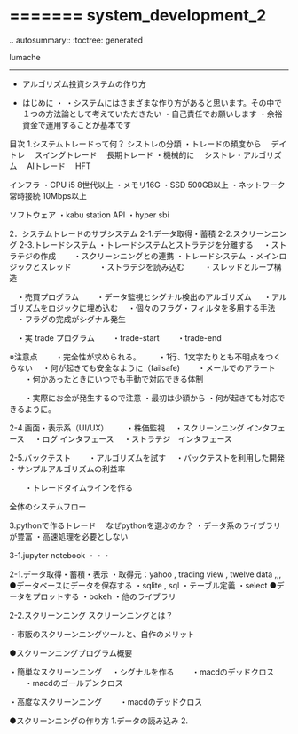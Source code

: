 =======
system_development_2
=======

.. autosummary::
   :toctree: generated

   lumache

---

- アルゴリズム投資システムの作り方

- はじめに
・ ・システムにはさまざまな作り方があると思います。その中で１つの方法論として考えていただきたい ・自己責任でお願いします ・余裕資金で運用することが基本です

目次
1.システムトレードって何？
シストレの分類 ・トレードの頻度から 　デイトレ 　スイングトレード 　長期トレード ・機械的に 　シストレ・アルゴリズム 　AIトレード 　HFT

インフラ ・CPU i5 8世代以上 ・メモリ16G ・SSD 500GB以上 ・ネットワーク常時接続 10Mbps以上

ソフトウェア ・kabu station API ・hyper sbi

2．システムトレードのサブシステム
2-1.データ取得・蓄積 2-2.スクリーンニング 2-3.トレードシステム ・トレードシステムとストラテジを分離する 　・ストラテジの作成 　　・スクリーンニングとの連携 ・トレードシステム ・メインロジックとスレッド 　 　　・ストラテジを読み込む 　 　・スレッドとループ構造

　・売買プログラム 　　・データ監視とシグナル検出のアルゴリズム 　 ・アルゴリズムをロジックに埋め込む 　・個々のフラグ・フィルタを多用する手法 　・フラグの完成がシグナル発生

　・実 trade プログラム 　　・trade-start 　　・trade-end

※注意点 　　・完全性が求められる。 　　・1行、1文字たりとも不明点をつくらない 　・何が起きても安全なように（failsafe) 　　・メールでのアラート 　　・何かあったときにいつでも手動で対応できる体制

　　・実際にお金が発生するので注意 ・最初は少額から ・何が起きても対応できるように。

2-4.画面・表示系（UI/UX） 　　・株価監視 　・スクリーンニング インタフェース 　・ログ インタフェース 　・ストラテジ　インタフェース

2-5.バックテスト 　　・アルゴリズムを試す 　・バックテストを利用した開発 ・サンプルアルゴリズムの利益率

　　・トレードタイムラインを作る

全体のシステムフロー

3.pythonで作るトレード
　なぜpythonを選ぶのか？ ・データ系のライブラリが豊富 ・高速処理を必要としない

3-1.jupyter notebook ・・・

2-1.データ取得・蓄積・表示
・取得元：yahoo , trading view , twelve data ,,, ●データベースにデータを保存する ・sqlite , sql ・テーブル定義 ・select ●データをプロットする ・bokeh ・他のライブラリ

2-2.スクリーンニング
スクリーンニングとは？

・市販のスクリーンニングツールと、自作のメリット

●スクリーンニングプログラム概要

・簡単なスクリーンニング 　・シグナルを作る 　　・macdのデッドクロス 　　・macdのゴールデンクロス

・高度なスクリーンニング 　　・macdのデッドクロス

●スクリーンニングの作り方 1.データの読み込み 2.

